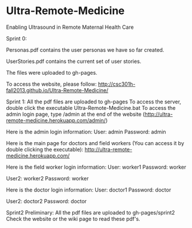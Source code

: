 Ultra-Remote-Medicine
=====================

Enabling Ultrasound in Remote Maternal Health Care

Sprint 0:

Personas.pdf contains the user personas we have so far created.

UserStories.pdf contains the current set of user stories.

The files were uploaded to gh-pages.

To access the website, please follow: http://csc301h-fall2013.github.io/Ultra-Remote-Medicine/

Sprint 1:
All the pdf files are uploaded to gh-pages
To access the server, double click the executable Ultra-Remote-Medicine.bat
To access the admin login page, type /admin at the end of the website (http://ultra-remote-medicine.herokuapp.com/admin/)

Here is the admin login information:
User: admin 
Password: admin 

Here is the main page for doctors and field workers (You can access it by double clicking the executable):
http://ultra-remote-medicine.herokuapp.com/

Here is the field worker login information:
User: worker1
Password: worker

User2: worker2
Password: worker

Here is the doctor login information:
User: doctor1
Password: doctor

User2: doctor2
Password: doctor

Sprint2 Preliminary:
All the pdf files are uploaded to gh-pages/sprint2
Check the website or the wiki page to read these pdf's.
